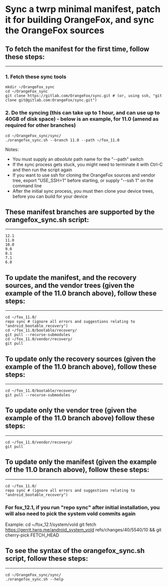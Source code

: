 # Sync a twrp minimal manifest, patch it for building OrangeFox, and sync the OrangeFox sources

## To fetch the manifest for the first time, follow these steps: ##
------------------------------------

### 1. Fetch these sync tools ###
	mkdir ~/OrangeFox_sync
	cd ~/OrangeFox_sync
	git clone https://gitlab.com/OrangeFox/sync.git # (or, using ssh, "git clone git@gitlab.com:OrangeFox/sync.git")

### 2. Do the syncing (this can take up to 1 hour, and can use up to 40GB of disk space) - below is an example, for 11.0 (amend as required for other branches) ##
	cd ~/OrangeFox_sync/sync/
	./orangefox_sync.sh --branch 11.0 --path ~/fox_11.0
Notes:
- You must supply an *absolute* path name for the "--path" switch
- If the sync process gets stuck, you might need to terminate it with Ctrl-C and then run the script again
- If you want to use ssh for cloning the OrangeFox sources and vendor tree, export "USE_SSH=1" before starting, or supply "--ssh 1" on the command line
- After the initial sync process, you must then clone your device trees, before you can build for your device

## These manifest branches are supported by the orangefox_sync.sh script: ##
----------------------------------
	12.1
	11.0
	10.0
	9.0
	8.1
	7.1
	6.0

## To update the manifest, and the recovery sources, and the vendor trees (given the example of the 11.0 branch above), follow these steps: ##
----------------------------------
	cd ~/fox_11.0/
	repo sync # (ignore all errors and suggestions relating to "android_bootable_recovery")
	cd ~/fox_11.0/bootable/recovery/
	git pull --recurse-submodules
	cd ~/fox_11.0/vendor/recovery/
	git pull

## To update only the recovery sources (given the example of the 11.0 branch above), follow these steps: ##
----------------------------------
	cd ~/fox_11.0/bootable/recovery/
	git pull --recurse-submodules

## To update only the vendor tree (given the example of the 11.0 branch above) follow these steps: ##
----------------------------------
	cd ~/fox_11.0/vendor/recovery/
	git pull

## To update only the manifest (given the example of the 11.0 branch above), follow these steps: ##
----------------------------------
	cd ~/fox_11.0/
	repo sync # (ignore all errors and suggestions relating to "android_bootable_recovery")

### For fox_12.1, if you run "repo sync" after initial installation, you will also need to pick the system vold commits again
Example:
	cd ~/fox_12.1/system/vold
	git fetch https://gerrit.twrp.me/android_system_vold refs/changes/40/5540/10 && git cherry-pick FETCH_HEAD

## To see the syntax of the orangefox_sync.sh script, follow these steps: ##
----------------------------------
	cd ~/OrangeFox_sync/sync/
	./orangefox_sync.sh --help

